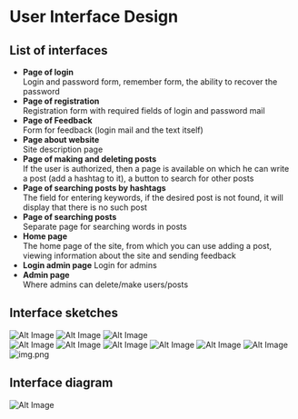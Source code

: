# User Interface Design
## List of interfaces
- **Page of login**  
Login and password form, remember form, the ability to recover the password
- **Page of registration**  
Registration form with required fields of login and password mail
- **Page of Feedback**  
Form for feedback (login mail and the text itself)
- **Page about website**  
Site description page
- **Page of making and deleting posts**  
If the user is authorized, then a page is available on which he can write a post (add a hashtag to it), a button to search for other posts
- **Page of searching posts by hashtags**  
The field for entering keywords, if the desired post is not found, it will display that there is no such post
- **Page of searching posts**  
Separate page for searching words in posts
- **Home page**   
The home page of the site, from which you can use adding a post, viewing information about the site and sending feedback
- **Login admin page**
Login for admins
- **Admin page**  
Where admins can delete/make users/posts
## Interface sketches
![Alt Image](img/login.png)
![Alt Image](img/registration.png) 
![Alt Image](img/searchinghashtag.png)  
![Alt Image](img/home.png)
![Alt Image](img/searchingword.png)
![Alt Image](img/posts.png)
![Alt Image](img/Pagefeedback.png)
![Alt Image](img/about.png)
![Alt Image](img/adminlogin.png)
![img.png](img/admin.png)
## Interface diagram
![Alt Image](UI.png)  